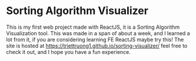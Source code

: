 # Sorting Algorithm Visualizer

This is my first web project made with ReactJS, it is a Sorting Algorithm Visualization 
tool. This was made in a span of about a week, and I learned a lot from it, if you are 
considering learning FE ReactJS maybe try this! The site is hosted at https://triettruong1.github.io/sorting-visualizer/
feel free to check it out, and I hope you have a fun experience.
